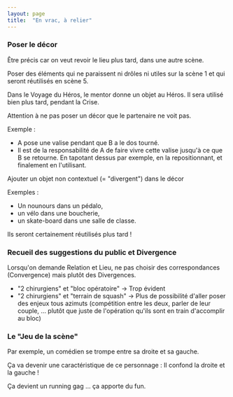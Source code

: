 ```yaml
---
layout: page
title:  "En vrac, à relier"
---
```



### Poser le décor

Être précis car on veut revoir le lieu plus tard, dans une autre scène.  

Poser des éléments qui ne paraissent ni drôles ni utiles sur la scène 1 et qui seront réutilisés en scène 5.  

Dans le Voyage du Héros, le mentor donne un objet au Héros. Il sera utilisé bien plus tard, pendant la Crise.  

Attention à ne pas poser un décor que le partenaire ne voit pas.  

Exemple :
- A pose une valise pendant que B a le dos tourné.  
- Il est de la responsabilité de A de faire vivre cette valise jusqu'à ce que B se retourne. En tapotant dessus par exemple, en la repositionnant, et finalement en l'utilisant.  

Ajouter un objet non contextuel (= "divergent") dans le décor

Exemples :
- Un nounours dans un pédalo,
- un vélo dans une boucherie,
- un skate-board dans une salle de classe.  

Ils seront certainement réutilisés plus tard !  


### Recueil des suggestions du public et Divergence
Lorsqu'on demande Relation et Lieu, ne pas choisir des correspondances (Convergence) mais plutôt des Divergences.  
- "2 chirurgiens" et "bloc opératoire" → Trop évident
- "2 chirurgiens" et "terrain de squash" → Plus de possibilité d'aller poser des enjeux tous azimuts (compétition entre les deux, parler de leur couple, ... plutôt que juste de l'opération qu'ils sont en train d'accomplir au bloc)

### Le "Jeu de la scène"
Par exemple, un comédien se trompe entre sa droite et sa gauche.  

Ça va devenir une caractéristique de ce personnage : Il confond la droite et la gauche !  

Ça devient un running gag ... ça apporte du fun.  

